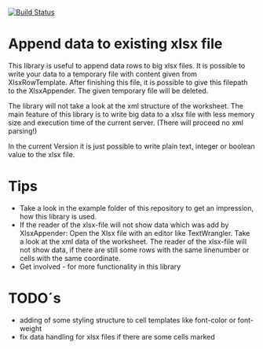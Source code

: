 [![Build Status](https://travis-ci.org/freshp/xlsx-appender.svg?branch=master)](https://travis-ci.org/freshp/xlsx-appender)

# Append data to existing xlsx file

This library is useful to append data rows to big xlsx files. It is possible to write your data to a temporary file with content given from XlsxRowTemplate. After finishing this file, it is possible to give this filepath to the XlsxAppender. The given temporary file will be deleted.

The library will not take a look at the xml structure of the worksheet. The main feature of this library is to write big data to a xlsx file with less memory size and execution time of the current server. (There will proceed no xml parsing!)

In the current Version it is just possible to write plain text, integer or boolean value to the xlsx file.

# Tips

* Take a look in the example folder of this repository to get an impression, how this library is used.
* If the reader of the xlsx-file will not show data which was add by XlsxAppender: Open the Xlsx file with an editor like TextWrangler. Take a look at the xml data of the worksheet. The reader of the xlsx-file will not show data, if there are still some rows with the same linenumber or cells with the same coordinate.
* Get involved - for more functionality in this library 

# TODO´s

* adding of some styling structure to cell templates like font-color or font-weight
* fix data handling for xlsx files if there are some cells marked
